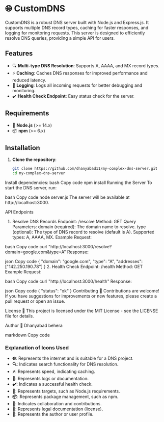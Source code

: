 # 🌐 CustomDNS

CustomDNS is a robust DNS server built with Node.js and Express.js. It supports multiple DNS record types, caching for faster responses, and logging for monitoring requests. This server is designed to efficiently resolve DNS queries, providing a simple API for users.

## Features

- 🔍 **Multi-type DNS Resolution**: Supports A, AAAA, and MX record types.
- ⚡ **Caching**: Caches DNS responses for improved performance and reduced latency.
- 📜 **Logging**: Logs all incoming requests for better debugging and monitoring.
- ✔️ **Health Check Endpoint**: Easy status check for the server.

## Requirements

- 🎯 **Node.js** (>= 14.x)
- 📦 **npm** (>= 6.x)

## Installation

1. **Clone the repository**:
   ```bash
   git clone https://github.com/dhanyabad11/my-complex-dns-server.git
   cd my-complex-dns-server
Install dependencies:
bash
Copy code
npm install
Running the Server
To start the DNS server, run:

bash
Copy code
node server.js
The server will be available at http://localhost:3000.

API Endpoints
1. Resolve DNS Records
Endpoint: /resolve
Method: GET
Query Parameters:
domain (required): The domain name to resolve.
type (optional): The type of DNS record to resolve (default is A). Supported types: A, AAAA, MX.
Example Request:

bash
Copy code
curl "http://localhost:3000/resolve?domain=google.com&type=A"
Response:

json
Copy code
{
  "domain": "google.com",
  "type": "A",
  "addresses": ["142.250.190.78"]
}
2. Health Check
Endpoint: /health
Method: GET
Example Request:

bash
Copy code
curl "http://localhost:3000/health"
Response:

json
Copy code
{
  "status": "ok"
}
Contributing
🤝 Contributions are welcome! If you have suggestions for improvements or new features, please create a pull request or open an issue.

License
📄 This project is licensed under the MIT License - see the LICENSE file for details.

Author
👤 Dhanyabad behera

markdown
Copy code

### Explanation of Icons Used

- **🌐**: Represents the internet and is suitable for a DNS project.
- **🔍**: Indicates search functionality for DNS resolution.
- **⚡**: Represents speed, indicating caching.
- **📜**: Represents logs or documentation.
- **✔️**: Indicates a successful health check.
- **🎯**: Represents targets, such as Node.js requirements.
- **📦**: Represents package management, such as npm.
- **🤝**: Indicates collaboration and contributions.
- **📄**: Represents legal documentation (license).
- **👤**: Represents the author or user profile.